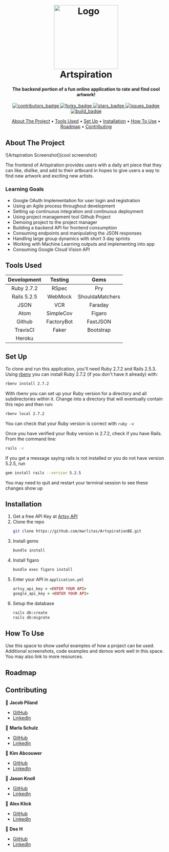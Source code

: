 <!-- PROJECT INFO -->
<h1 align="center">
  <br>
  <a href="https://github.com/marlitas/ArtspirationFE">
    <img src="https://user-images.githubusercontent.com/80797707/133871214-025c2c08-a269-470d-97a3-31aa34a2cabe.jpg" alt="Logo" width="200" height="200"></a>
  <br>
  Artspiration
  <br>
</h1>

<h4 align="center">The backend portion of a fun online application to rate and find cool artwork!</h4>

<p align="center">
  <a href="https://github.com/marlitas/ArtspirationFE/graphs/contributors">
    <img src="https://img.shields.io/github/contributors/marlitas/ArtspirationFE?style=for-the-badge" alt="contributors_badge">
  </a>
  <a href="https://github.com/marlitas/ArtspirationFE/network/members">
    <img src="https://img.shields.io/github/forks/marlitas/ArtspirationFE?style=for-the-badge" alt="forks_badge">
  </a>
  <a href="https://github.com/marlitas/ArtspirationFE/stargazers">
    <img src="https://img.shields.io/github/stars/marlitas/ArtspirationFE?style=for-the-badge" alt="stars_badge">
  </a>
  <a href="https://github.com/marlitas/ArtspirationFE/issues">
    <img src="https://img.shields.io/github/issues/marlitas/ArtspirationFE?style=for-the-badge" alt="issues_badge">
  </a>
  <a href="">
    <img src="https://img.shields.io/travis/com/marlitas/ArtspirationFE?style=for-the-badge" alt="build_badge">
  </a>


<!-- CONTENTS -->
<p align="center">
  <a href="#about-the-project">About The Project</a> •
  <a href="#tools-used">Tools Used</a> •
  <a href="#set-up">Set Up</a> •
  <a href="installation">Installation</a> •
  <a href="#how-to-use">How To Use</a> •
  <a href="#roadmap">Roadmap</a></li> •
  <a href="#contributing">Contributing</a>
</p>



## About The Project

![Artspiration Screenshot](cool screenshot)

The frontend of Artspiration provides users with a daily art piece that they can like, dislike, and add to their artboard in hopes to give users a way to find new artwork and exciting new artists.

### Learning Goals

* Google OAuth Implementation for user login and registration
* Using an Agile process throughout development
* Setting up continuous integration and continuous deployment
* Using project management tool Github Project
* Demoing project to the project manager
* Building a backend API for frontend consumption
* Consuming endpoints and manipulating the JSON responses
* Handling large group dynamics with short 3 day sprints
* Working with Machine Learning outputs and implementing into app
* Consuming Google Cloud Vision API



## Tools Used

| Development | Testing       | Gems            |
|   :----:    |    :----:     |    :----:       |
| Ruby 2.7.2  | RSpec         | Pry             |
| Rails 5.2.5 | WebMock       | ShouldaMatchers |
| JSON        | VCR           | Faraday         |
| Atom        | SimpleCov     | Figaro          |
| Github      | FactoryBot    | FastJSON        |
| TravisCI    | Faker         | Bootstrap       |
| Heroku      |               |                 |



## Set Up

To clone and run this application, you'll need Ruby 2.7.2 and Rails 2.5.3. Using [rbenv](https://github.com/rbenv/rbenv) you can install Ruby 2.7.2 (if you don't have it already) with:
```sh
rbenv install 2.7.2
```
With rbenv you can set up your Ruby version for a directory and all subdirectories within it. Change into a directory that will eventually contain this repo and then run:
```sh
rbenv local 2.7.2
```
You can check that your Ruby version is correct with `ruby -v`

Once you have verified your Ruby version is 2.7.2, check if you have Rails. From the command line:
```sh
rails -v
```
If you get a message saying rails is not installed or you do not have version 5.2.5, run
```sh
gem install rails --version 5.2.5
```
You may need to quit and restart your terminal session to see these changes show up



## Installation

1. Get a free API Key at [Artsy API](https://api.artsy.net)
2. Clone the repo
   ```sh
   git clone https://github.com/marlitas/ArtspirationBE.git
   ```
3. Install gems
   ```sh
   bundle install
   ```
4. Install figaro
    ```sh
   bundle exec figaro install
   ```
5. Enter your API in `application.yml`
   ```ruby
   artsy_api_key = <ENTER YOUR API>
   google_api_key = <ENTER YOUR API>
   ```
6. Setup the database
    ```sh
   rails db:create
   rails db:migrate
   ```


## How To Use

Use this space to show useful examples of how a project can be used. Additional screenshots, code examples and demos work well in this space. You may also link to more resources.



## Roadmap



## Contributing

👤  **Jacob Piland**
- [GitHub](https://github.com/jtpiland)
- [LinkedIn](https://www.linkedin.com/in/jacob-piland/)

👤  **Marla Schulz**
- [GitHub](https://github.com/marlitas)
- [LinkedIn](https://www.linkedin.com/in/marla-a-schulz/)

👤  **Kim Abcouwer**
- [GitHub](https://github.com/kabcouwer)
- [LinkedIn](https://www.linkedin.com/in/kim-abcouwer/)

👤  **Jason Knoll**
- [GitHub](https://github.com/JasonPKnoll)
- [LinkedIn](https://www.linkedin.com/in/jason-p-knoll/)

👤  **Alex Klick**
- [GitHub](https://www.github.com/alexklick)
- [LinkedIn](https://www.linkedin.com/in/alex-klick/)

👤  **Dee H**
- [GitHub](https://github.com/deebot10)
- [LinkedIn](https://www.linkedin.com/in/dee/)

